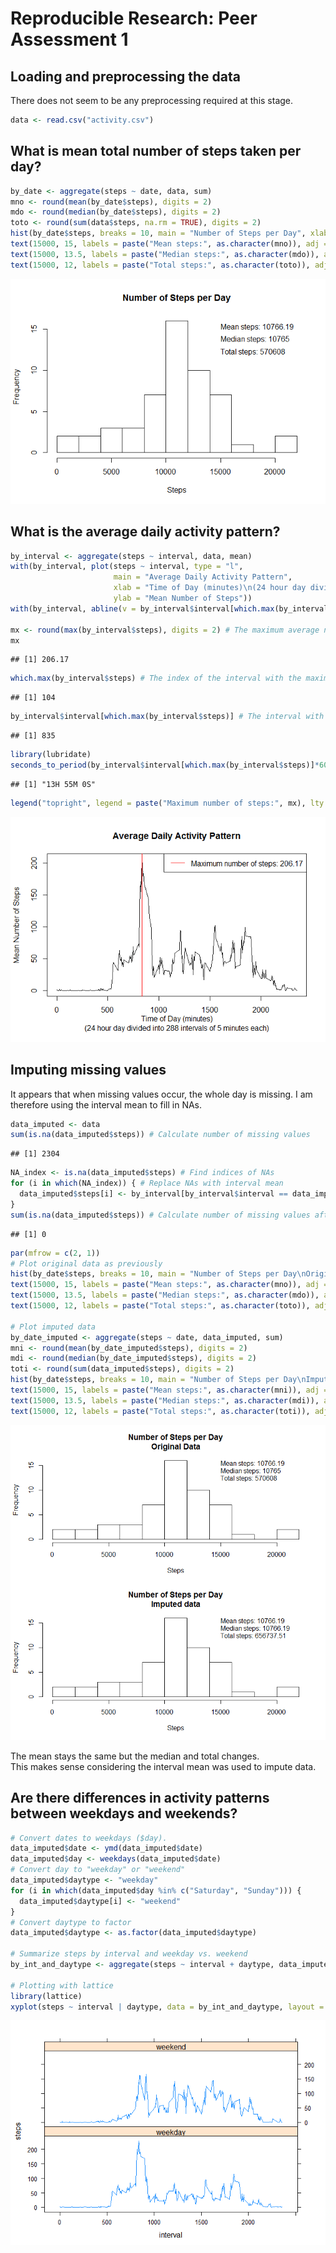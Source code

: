 # Reproducible Research: Peer Assessment 1


## Loading and preprocessing the data

There does not seem to be any preprocessing required at this stage.

```r
data <- read.csv("activity.csv")
```


## What is mean total number of steps taken per day?
  

```r
by_date <- aggregate(steps ~ date, data, sum)
mno <- round(mean(by_date$steps), digits = 2)
mdo <- round(median(by_date$steps), digits = 2)
toto <- round(sum(data$steps, na.rm = TRUE), digits = 2)
hist(by_date$steps, breaks = 10, main = "Number of Steps per Day", xlab = "Steps")
text(15000, 15, labels = paste("Mean steps:", as.character(mno)), adj = c(0,0))
text(15000, 13.5, labels = paste("Median steps:", as.character(mdo)), adj = c(0,0))
text(15000, 12, labels = paste("Total steps:", as.character(toto)), adj = c(0,0))
```

![](PA1_template_files/figure-html/totals_per_day-1.png) 



## What is the average daily activity pattern?

```r
by_interval <- aggregate(steps ~ interval, data, mean)
with(by_interval, plot(steps ~ interval, type = "l",
                       main = "Average Daily Activity Pattern",
                       xlab = "Time of Day (minutes)\n(24 hour day divided into 288 intervals of 5 minutes each)",
                       ylab = "Mean Number of Steps"))
with(by_interval, abline(v = by_interval$interval[which.max(by_interval$steps)], col = "red"))

mx <- round(max(by_interval$steps), digits = 2) # The maximum average number of steps
mx
```

```
## [1] 206.17
```

```r
which.max(by_interval$steps) # The index of the interval with the maximum
```

```
## [1] 104
```

```r
by_interval$interval[which.max(by_interval$steps)] # The interval with the maximum
```

```
## [1] 835
```

```r
library(lubridate)
seconds_to_period(by_interval$interval[which.max(by_interval$steps)]*60) # The interval converted to "normal" time
```

```
## [1] "13H 55M 0S"
```

```r
legend("topright", legend = paste("Maximum number of steps:", mx), lty = 1, col = "red")
```

![](PA1_template_files/figure-html/average_daily_activity-1.png) 


## Imputing missing values

It appears that when missing values occur, the whole day is missing.
I am therefore using the interval mean to fill in NAs.


```r
data_imputed <- data
sum(is.na(data_imputed$steps)) # Calculate number of missing values
```

```
## [1] 2304
```

```r
NA_index <- is.na(data_imputed$steps) # Find indices of NAs
for (i in which(NA_index)) { # Replace NAs with interval mean
  data_imputed$steps[i] <- by_interval[by_interval$interval == data_imputed$interval[i], "steps"]
}
sum(is.na(data_imputed$steps)) # Calculate number of missing values after replacement
```

```
## [1] 0
```

```r
par(mfrow = c(2, 1))
# Plot original data as previously
hist(by_date$steps, breaks = 10, main = "Number of Steps per Day\nOriginal Data", xlab = "Steps")
text(15000, 15, labels = paste("Mean steps:", as.character(mno)), adj = c(0,0))
text(15000, 13.5, labels = paste("Median steps:", as.character(mdo)), adj = c(0,0))
text(15000, 12, labels = paste("Total steps:", as.character(toto)), adj = c(0,0))

# Plot imputed data
by_date_imputed <- aggregate(steps ~ date, data_imputed, sum)
mni <- round(mean(by_date_imputed$steps), digits = 2)
mdi <- round(median(by_date_imputed$steps), digits = 2)
toti <- round(sum(data_imputed$steps), digits = 2)
hist(by_date$steps, breaks = 10, main = "Number of Steps per Day\nImputed data", xlab = "Steps")
text(15000, 15, labels = paste("Mean steps:", as.character(mni)), adj = c(0,0))
text(15000, 13.5, labels = paste("Median steps:", as.character(mdi)), adj = c(0,0))
text(15000, 12, labels = paste("Total steps:", as.character(toti)), adj = c(0,0))
```

![](PA1_template_files/figure-html/impute_missing_values-1.png) 

The mean stays the same but the median and total changes.  
This makes sense considering the interval mean was used to impute data.

## Are there differences in activity patterns between weekdays and weekends?



```r
# Convert dates to weekdays ($day).
data_imputed$date <- ymd(data_imputed$date)
data_imputed$day <- weekdays(data_imputed$date)
# Convert day to "weekday" or "weekend"
data_imputed$daytype <- "weekday"
for (i in which(data_imputed$day %in% c("Saturday", "Sunday"))) {
  data_imputed$daytype[i] <- "weekend"
}
# Convert daytype to factor
data_imputed$daytype <- as.factor(data_imputed$daytype)

# Summarize steps by interval and weekday vs. weekend
by_int_and_daytype <- aggregate(steps ~ interval + daytype, data_imputed, mean)

# Plotting with lattice
library(lattice)
xyplot(steps ~ interval | daytype, data = by_int_and_daytype, layout = c(1,2), type = "l")
```

![](PA1_template_files/figure-html/weekdays_vs_weekends-1.png) 

